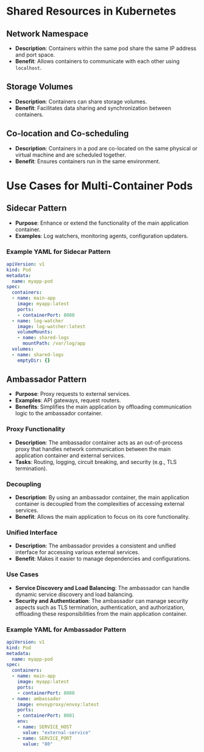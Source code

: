 
# Shared Resources in Kubernetes

## Network Namespace
- **Description**: Containers within the same pod share the same IP address and port space.
- **Benefit**: Allows containers to communicate with each other using `localhost`.

## Storage Volumes
- **Description**: Containers can share storage volumes.
- **Benefit**: Facilitates data sharing and synchronization between containers.

## Co-location and Co-scheduling
- **Description**: Containers in a pod are co-located on the same physical or virtual machine and are scheduled together.
- **Benefit**: Ensures containers run in the same environment.

# Use Cases for Multi-Container Pods

## Sidecar Pattern
- **Purpose**: Enhance or extend the functionality of the main application container.
- **Examples**: Log watchers, monitoring agents, configuration updaters.

### Example YAML for Sidecar Pattern
```yaml
apiVersion: v1
kind: Pod
metadata:
  name: myapp-pod
spec:
  containers:
  - name: main-app
    image: myapp:latest
    ports:
    - containerPort: 8080
  - name: log-watcher
    image: log-watcher:latest
    volumeMounts:
    - name: shared-logs
      mountPath: /var/log/app
  volumes:
  - name: shared-logs
    emptyDir: {}
```

## Ambassador Pattern
- **Purpose**: Proxy requests to external services.
- **Examples**: API gateways, request routers.
- **Benefits**: Simplifies the main application by offloading communication logic to the ambassador container.

### Proxy Functionality
- **Description**: The ambassador container acts as an out-of-process proxy that handles network communication between the main application container and external services.
- **Tasks**: Routing, logging, circuit breaking, and security (e.g., TLS termination).

### Decoupling
- **Description**: By using an ambassador container, the main application container is decoupled from the complexities of accessing external services.
- **Benefit**: Allows the main application to focus on its core functionality.

### Unified Interface
- **Description**: The ambassador provides a consistent and unified interface for accessing various external services.
- **Benefit**: Makes it easier to manage dependencies and configurations.

### Use Cases
- **Service Discovery and Load Balancing**: The ambassador can handle dynamic service discovery and load balancing.
- **Security and Authentication**: The ambassador can manage security aspects such as TLS termination, authentication, and authorization, offloading these responsibilities from the main application container.

### Example YAML for Ambassador Pattern
```yaml
apiVersion: v1
kind: Pod
metadata:
  name: myapp-pod
spec:
  containers:
  - name: main-app
    image: myapp:latest
    ports:
    - containerPort: 8080
  - name: ambassador
    image: envoyproxy/envoy:latest
    ports:
    - containerPort: 8081
    env:
    - name: SERVICE_HOST
      value: "external-service"
    - name: SERVICE_PORT
      value: "80"
```
